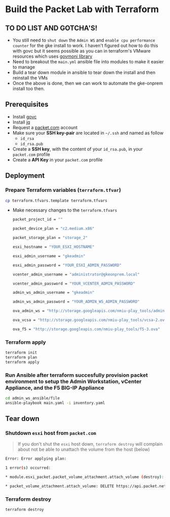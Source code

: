 # Build the Packet Lab with Terraform

## TO DO LIST AND GOTCHA'S!
* You still need to `shut down` the `Admin WS` and `enable cpu performance counter` for the gke install to work. I haven't figured out how to do this with govc but it seems possible as you can in terraform's VMware resources which uses [govmoni library](https://github.com/terraform-providers/terraform-provider-vsphere/search?q=cpu_performance_counters_enabled&unscoped_q=cpu_performance_counters_enabled)
* Need to breakout the `main.yml` ansible file into modules to make it easier to manage
* Build a tear down module in ansible to tear down the install and then reinstall the VMs
* Once the above is done, then we can work to automate the gke-onprem install too then.

## Prerequisites

* Install [govc](https://github.com/vmware/govmomi/tree/master/govc)
* Install [jq](https://stedolan.github.io/jq/download/)
* Request a [packet.com](https://www.packet.com) account
* Make sure your **SSH key-pair** are located in `~/.ssh` and named as follow
  * `id_rsa`
  * `id_rsa.pub`
* Create a **SSH key**, with the content of your `id_rsa.pub`, in your `packet.com` profile
* Create a **API Key** in your `packet.com` profile

## Deployment


### Prepare Terraform variables (`terraform.tfvar`)

```sh
cp terraform.tfvars.template terraform.tfvars
```

* Make necessary changes to the `terraform.tfvars`

  ```sh
  packet_project_id = ""

  packet_device_plan = "c2.medium.x86"

  packet_storage_plan = "storage_2"

  esxi_hostname = "YOUR_ESXI_HOSTNAME"

  esxi_admin_username = "gkeadmin"

  esxi_admin_password = "YOUR_ESXI_ADMIN_PASSWORD"

  vcenter_admin_username = "administrator@gkeonprem.local"

  vcenter_admin_password = "YOUR_VCENTER_ADMIN_PASSWORD"

  admin_ws_admin_username = "gkeadmin"

  admin_ws_admin_password = "YOUR_ADMIN_WS_ADMIN_PASSWORD"

  ova_admin_ws = "http://storage.googleapis.com/nmiu-play_tools/admin-ws-1.ova"

  ova_vcsa = "http://storage.googleapis.com/nmiu-play_tools/vcsa-2.ova"

  ova_f5 = "http://storage.googleapis.com/nmiu-play_tools/f5-3.ova"
  ```

### Terraform apply

```sh
terraform init
terraform plan
terraform apply
```

### Run Ansible after terraform succesfully provision packet environment to setup the Admin Workstation, vCenter Appliance, and the F5 BIG-IP Appliance
```sh
cd admin_ws_ansible/file
ansible-playbook main.yaml -i inventory.yaml
```

## Tear down

### Shutdown `esxi` host from `packet.com`

> If you don't shut the `esxi` host down, `terraform destroy` will complain about not be able to unattach the volume from the host (below)

```sh
Error: Error applying plan:

1 error(s) occurred:

* module.esxi_packet.packet_volume_attachment.attach_volume (destroy): 1 error(s) occurred:

* packet_volume_attachment.attach_volume: DELETE https://api.packet.net/storage/attachments/bfc274e8-8668-4b6b-94cf-7931f204a3bd: 422 Cannot detach since volume is actively being used on your server
```

### Terraform destroy

```sh
terraform destroy
```
